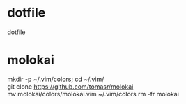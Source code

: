 # dotfile
 dotfile

# molokai
 mkdir -p ~/.vim/colors; cd ~/.vim/  
 git clone https://github.com/tomasr/molokai  
 mv molokai/colors/molokai.vim ~/.vim/colors 
 rm -fr molokai 
